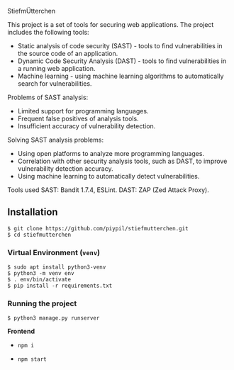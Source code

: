 StiefmÜtterchen

This project is a set of tools for securing web applications. The project includes the following tools:
- Static analysis of code security (SAST) - tools to find vulnerabilities in the source code of an application.
- Dynamic Code Security Analysis (DAST) - tools to find vulnerabilities in a running web application.
- Machine learning - using machine learning algorithms to automatically search for vulnerabilities.

Problems of SAST analysis:
- Limited support for programming languages.
- Frequent false positives of analysis tools.
- Insufficient accuracy of vulnerability detection.

Solving SAST analysis problems:
- Using open platforms to analyze more programming languages.
- Correlation with other security analysis tools, such as DAST, to improve vulnerability detection accuracy.
- Using machine learning to automatically detect vulnerabilities.

Tools used
SAST: Bandit 1.7.4, ESLint.
DAST: ZAP (Zed Attack Proxy).

## Installation

    $ git clone https://github.com/piypil/stiefmutterchen.git
    $ cd stiefmutterchen

### Virtual Environment (`venv`)

    $ sudo apt install python3-venv
    $ python3 -m venv env
    $ . env/bin/activate
    $ pip install -r requirements.txt

### Running the project

    $ python3 manage.py runserver

**Frontend**

- `npm i`

- `npm start`

